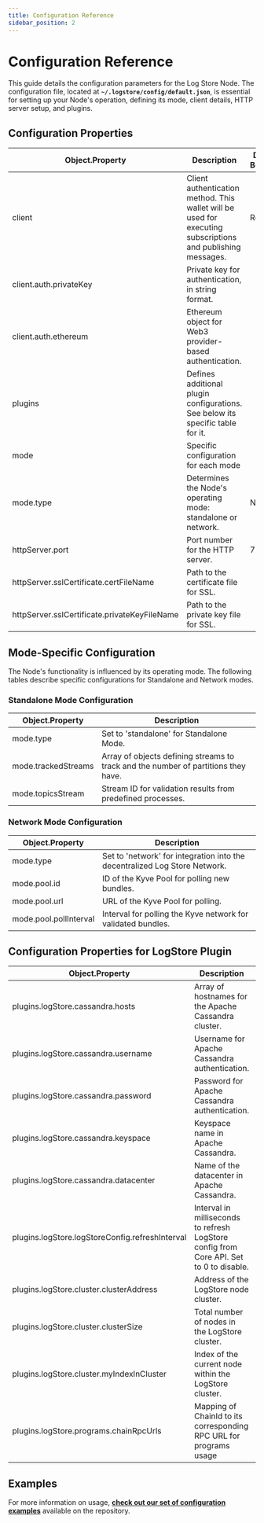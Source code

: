 ```yaml
---
title: Configuration Reference
sidebar_position: 2
---
```


# Configuration Reference

This guide details the configuration parameters for the Log Store Node. The configuration file, located at **`~/.logstore/config/default.json`**, is essential for setting up your Node's operation, defining its mode, client
details, HTTP server setup, and plugins.

## Configuration Properties

| Object.Property                              | Description                                                                                                 | Default Behavior |
|----------------------------------------------|-------------------------------------------------------------------------------------------------------------|------------------|
| client                                       | Client authentication method. This wallet will be used for executing subscriptions and publishing messages. | Required         |
| client.auth.privateKey                       | Private key for authentication, in string format.                                                           |                  |
| client.auth.ethereum                         | Ethereum object for Web3 provider-based authentication.                                                     |                  |
| plugins                                      | Defines additional plugin configurations. See below its specific table for it.                              |                  |
| mode                                         | Specific configuration for each mode                                                                        |                  |
| mode.type                                    | Determines the Node's operating mode: standalone or network.                                                | Network          |
| httpServer.port                              | Port number for the HTTP server.                                                                            | 7171             |
| httpServer.sslCertificate.certFileName       | Path to the certificate file for SSL.                                                                       |                  |
| httpServer.sslCertificate.privateKeyFileName | Path to the private key file for SSL.                                                                       |                  |

## Mode-Specific Configuration

The Node's functionality is influenced by its operating mode. The following tables describe specific configurations for
Standalone and Network modes.

### Standalone Mode Configuration

| Object.Property     | Description                                                                        |
|---------------------|------------------------------------------------------------------------------------|
| mode.type           | Set to 'standalone' for Standalone Mode.                                           |
| mode.trackedStreams | Array of objects defining streams to track and the number of partitions they have. |
| mode.topicsStream   | Stream ID for validation results from predefined processes.                        |

### Network Mode Configuration

| Object.Property        | Description                                                                |
|------------------------|----------------------------------------------------------------------------|
| mode.type              | Set to 'network' for integration into the decentralized Log Store Network. |
| mode.pool.id           | ID of the Kyve Pool for polling new bundles.                               |
| mode.pool.url          | URL of the Kyve Pool for polling.                                          |
| mode.pool.pollInterval | Interval for polling the Kyve network for validated bundles.               |

## Configuration Properties for LogStore Plugin

| Object.Property                                 | Description                                                                             | Default Behavior                     |
|-------------------------------------------------|-----------------------------------------------------------------------------------------|--------------------------------------|
| plugins.logStore.cassandra.hosts                | Array of hostnames for the Apache Cassandra cluster.                                    |                                      |
| plugins.logStore.cassandra.username             | Username for Apache Cassandra authentication.                                           |                                      |
| plugins.logStore.cassandra.password             | Password for Apache Cassandra authentication.                                           |                                      |
| plugins.logStore.cassandra.keyspace             | Keyspace name in Apache Cassandra.                                                      |                                      |
| plugins.logStore.cassandra.datacenter           | Name of the datacenter in Apache Cassandra.                                             |                                      |
| plugins.logStore.logStoreConfig.refreshInterval | Interval in milliseconds to refresh LogStore config from Core API. Set to 0 to disable. | 600000 (10 minutes)                  |
| plugins.logStore.cluster.clusterAddress         | Address of the LogStore node cluster.                                                   |                                      |
| plugins.logStore.cluster.clusterSize            | Total number of nodes in the LogStore cluster.                                          | 1                                    |
| plugins.logStore.cluster.myIndexInCluster       | Index of the current node within the LogStore cluster.                                  | 0                                    |
| plugins.logStore.programs.chainRpcUrls          | Mapping of ChainId to its corresponding RPC URL for programs usage                      | `{"137": "https://polygon-rpc.com"}` |

## Examples

For more information on usage, **[check out our set of configuration examples](https://github.com/usherlabs/logstore-node/tree/develop/config-examples)** available on the repository.
